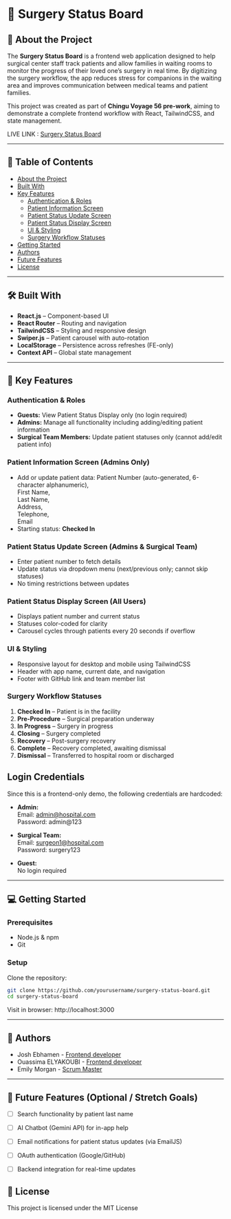 # 🏥 Surgery Status Board

## 📖 About the Project
The **Surgery Status Board** is a frontend web application designed to help surgical center staff track patients and allow families in waiting rooms to monitor the progress of their loved one’s surgery in real time. By digitizing the surgery workflow, the app reduces stress for companions in the waiting area and improves communication between medical teams and patient families.

This project was created as part of **Chingu Voyage 56 pre-work**, aiming to demonstrate a complete frontend workflow with React, TailwindCSS, and state management.

LIVE LINK : [Surgery Status Board](http://surgery-status-board.netlify.app/)

---

## 📗 Table of Contents
- [About the Project](#-about-the-project)  
- [Built With](#-built-with)  
- [Key Features](#-key-features)  
  - [Authentication & Roles](#authentication--roles)  
  - [Patient Information Screen](#patient-information-screen-admins-only)  
  - [Patient Status Update Screen](#patient-status-update-screen-admins--surgical-team)  
  - [Patient Status Display Screen](#patient-status-display-screen-all-users)  
  - [UI & Styling](#ui--styling)  
  - [Surgery Workflow Statuses](#surgery-workflow-statuses)  
- [Getting Started](#-getting-started)  
- [Authors](#-authors)  
- [Future Features](#-future-features-optional--stretch-goals) 
- [License](#-license)  

---

## 🛠 Built With
- **React.js** – Component-based UI  
- **React Router** – Routing and navigation  
- **TailwindCSS** – Styling and responsive design  
- **Swiper.js** – Patient carousel with auto-rotation  
- **LocalStorage** – Persistence across refreshes (FE-only)  
- **Context API** – Global state management  

---

## 🔑 Key Features

### Authentication & Roles
- **Guests:** View Patient Status Display only (no login required)  
- **Admins:** Manage all functionality including adding/editing patient information  
- **Surgical Team Members:** Update patient statuses only (cannot add/edit patient info)  

### Patient Information Screen (Admins Only)
- Add or update patient data:
  Patient Number (auto-generated, 6-character alphanumeric),\
  First Name,\
  Last Name,\
  Address,\
  Telephone,\
  Email
- Starting status: **Checked In**  

### Patient Status Update Screen (Admins & Surgical Team)
- Enter patient number to fetch details  
- Update status via dropdown menu (next/previous only; cannot skip statuses)  
- No timing restrictions between updates  

### Patient Status Display Screen (All Users)
- Displays patient number and current status  
- Statuses color-coded for clarity  
- Carousel cycles through patients every 20 seconds if overflow  

### UI & Styling
- Responsive layout for desktop and mobile using TailwindCSS  
- Header with app name, current date, and navigation  
- Footer with GitHub link and team member list

### Surgery Workflow Statuses
1. **Checked In** – Patient is in the facility  
2. **Pre-Procedure** – Surgical preparation underway  
3. **In Progress** – Surgery in progress  
4. **Closing** – Surgery completed  
5. **Recovery** – Post-surgery recovery  
6. **Complete** – Recovery completed, awaiting dismissal  
7. **Dismissal** – Transferred to hospital room or discharged  


## Login Credentials
Since this is a frontend-only demo, the following credentials are hardcoded:

- **Admin:**  
  Email: admin@hospital.com\
  Password: admin@123

- **Surgical Team:**  
  Email: surgeon1@hospital.com\
  Password: surgery123

- **Guest:**  
  No login required

---

## 💻 Getting Started

### Prerequisites
- Node.js & npm  
- Git  

### Setup
Clone the repository:  
```bash
git clone https://github.com/yourusername/surgery-status-board.git
cd surgery-status-board
```
Visit in browser: http://localhost:3000

---

## 👥 Authors

- Josh Ebhamen - [Frontend developer](https://github.com/Isaacjosh23)
- Ouassima ELYAKOUBI - [Frontend developer](https://github.com/ouassimaELYAKOUBI)
- Emily Morgan - [Scrum Master](https://www.linkedin.com/in/agilem/)



---

## 🔭 Future Features (Optional / Stretch Goals)

- [ ] Search functionality by patient last name

- [ ] AI Chatbot (Gemini API) for in-app help

- [ ] Email notifications for patient status updates (via EmailJS)

- [ ] OAuth authentication (Google/GitHub)

- [ ] Backend integration for real-time updates


## 📝 License

This project is licensed under the MIT License

